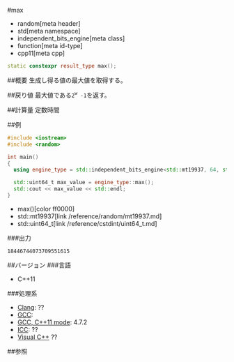 #max
* random[meta header]
* std[meta namespace]
* independent_bits_engine[meta class]
* function[meta id-type]
* cpp11[meta cpp]

```cpp
static constexpr result_type max();
```

##概要
生成し得る値の最大値を取得する。


##戻り値
最大値である`2`<sup>`w`</sup>` -1`を返す。


##計算量
定数時間


##例
```cpp
#include <iostream>
#include <random>

int main()
{
  using engine_type = std::independent_bits_engine<std::mt19937, 64, std::uint64_t>;

  std::uint64_t max_value = engine_type::max();
  std::cout << max_value << std::endl;
}
```
* max()[color ff0000]
* std::mt19937[link /reference/random/mt19937.md]
* std::uint64_t[link /reference/cstdint/uint64_t.md]

###出力
```
18446744073709551615
```

##バージョン
###言語
- C++11

###処理系
- [Clang](/implementation.md#clang): ??
- [GCC](/implementation.md#gcc): 
- [GCC, C++11 mode](/implementation.md#gcc): 4.7.2
- [ICC](/implementation.md#icc): ??
- [Visual C++](/implementation.md#visual_cpp) ??


##参照


